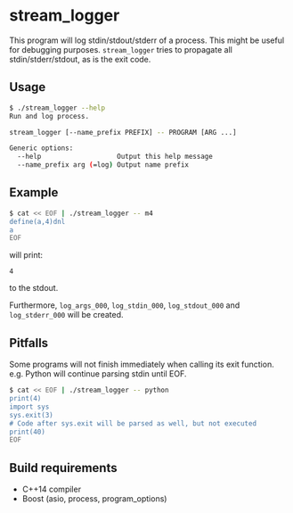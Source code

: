 # stream_logger

This program will log stdin/stdout/stderr of a process.
This might be useful for debugging purposes.
`stream_logger` tries to propagate all stdin/stderr/stdout, as is the exit code.

## Usage

```sh
$ ./stream_logger --help
Run and log process.

stream_logger [--name_prefix PREFIX] -- PROGRAM [ARG ...]

Generic options:
  --help                   Output this help message
  --name_prefix arg (=log) Output name prefix

```

## Example

```sh
$ cat << EOF | ./stream_logger -- m4
define(a,4)dnl
a
EOF
```
will print:
```
4
```
to the stdout.

Furthermore, `log_args_000`, `log_stdin_000`, `log_stdout_000` and `log_stderr_000` will be created.
 
## Pitfalls
Some programs will not finish immediately when calling its exit function.
e.g. Python will continue parsing stdin until EOF.

```sh
$ cat << EOF | ./stream_logger -- python
print(4)
import sys
sys.exit(3)
# Code after sys.exit will be parsed as well, but not executed
print(40)
EOF
```

## Build requirements
- C++14 compiler
- Boost (asio, process, program_options)
